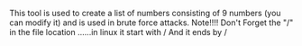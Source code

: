 This tool is used to create a list of numbers consisting of 9 numbers (you can modify it) and is used in brute force attacks.
Note!!!! Don't Forget the "/"  in the file location ......in linux it start with / And it ends by /
